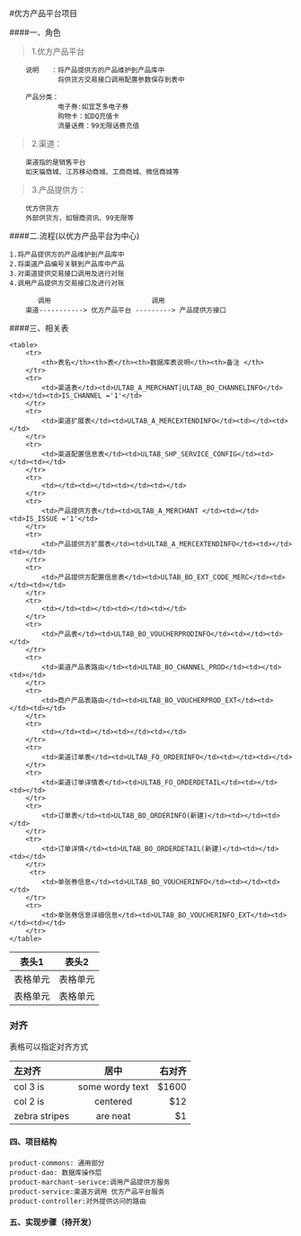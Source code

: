 #优方产品平台项目

####一、角色
>1.优方产品平台
		
		说明   ：将产品提供方的产品维护到产品库中
		        将供货方交易接口调用配置参数保存到表中
		
		产品分类：
		        电子券:如宜芝多电子券
		        购物卡：如DQ充值卡
		        流量话费：99无限话费充值
		        
		
>2.渠道：

		渠道指的是销售平台
		如天猫商城、江苏移动商城、工商商城、微信商城等
		
>3.产品提供方：

		优方供货方
		外部供货方，如银商资讯、99无限等
		
####二.流程(以优方产品平台为中心)
 
    1.将产品提供方的产品维护到产品库中
	2.将渠道产品编号关联到产品库中产品
	3.对渠道提供交易接口调用及进行对账
	4.调用产品提供方交易接口及进行对账
	
	       调用	                      调用
    	渠道-----------> 优方产品平台 ---------> 产品提供方接口

####三、相关表
    
    <table>
        <tr>
            <th>表名</th><th>表</th><th>数据库表说明</th><th>备注 </th>
        </tr>
        <tr>
            <td>渠道表</td><td>ULTAB_A_MERCHANT|ULTAB_BO_CHANNELINFO</td><td></td><td>IS_CHANNEL ='1'</td>
        </tr>
        <tr>
            <td>渠道扩展表</td><td>ULTAB_A_MERCEXTENDINFO</td><td></td><td></td>
        </tr>
        <tr>
            <td>渠道配置信息表</td><td>ULTAB_SHP_SERVICE_CONFIG</td><td></td><td></td>
        </tr>
        <tr>
            <td></td><td></td><td></td><td></td>
        </tr>
        <tr>
            <td>产品提供方表</td><td>ULTAB_A_MERCHANT </td><td></td><td>IS_ISSUE ='1'</td>
        </tr>
        <tr>
            <td>产品提供方扩展表</td><td>ULTAB_A_MERCEXTENDINFO</td><td></td><td></td>
        </tr>
        <tr>
            <td>产品提供方配置信息表</td><td>ULTAB_BO_EXT_CODE_MERC</td><td></td><td></td>
        </tr>
        <tr>
            <td></td><td></td><td></td><td></td>
        </tr>
        <tr>
            <td>产品表</td><td>ULTAB_BO_VOUCHERPRODINFO</td><td></td><td></td>
        </tr>
        <tr>
            <td>渠道产品表路由</td><td>ULTAB_BO_CHANNEL_PROD</td><td></td><td></td>
        </tr>
        <tr>
            <td>商户产品表路由</td><td>ULTAB_BO_VOUCHERPROD_EXT</td><td></td><td></td>
        </tr>
        <tr>
            <td></td><td></td><td></td><td></td>
        </tr>
        <tr>
            <td>渠道订单表</td><td>ULTAB_FO_ORDERINFO</td><td></td><td></td>
        </tr>
        <tr>
            <td>渠道订单详情表</td><td>ULTAB_FO_ORDERDETAIL</td><td></td><td></td>
        </tr>
        <tr>
            <td>订单表</td><td>ULTAB_BO_ORDERINFO(新建)</td><td></td><td></td>
        </tr>
        <tr>
            <td>订单详情</td><td>ULTAB_BO_ORDERDETAIL(新建)</td><td></td><td></td>
        </tr>
         <tr>
            <td>单张券信息</td><td>ULTAB_BO_VOUCHERINFO</td><td></td><td></td>
        </tr>
        <tr>
            <td>单张券信息详细信息</td><td>ULTAB_BO_VOUCHERINFO_EXT</td><td></td><td></td>
        </tr>
    </table>
   
   
   | 表头1  | 表头2|
   | ---------- | -----------|
   | 表格单元   | 表格单元   |
   | 表格单元   | 表格单元   |
   
   ### 对齐
   表格可以指定对齐方式
   
   | 左对齐 | 居中  | 右对齐 |
   | :------------ |:---------------:| -----:|
   | col 3 is      | some wordy text | $1600 |
   | col 2 is      | centered        |   $12 |
   | zebra stripes | are neat        |    $1 |
   
   
#### 四、项目结构
   
    product-commons: 通用部分
    product-dao: 数据库操作层
    product-marchant-serivce:调用产品提供方服务
    product-service:渠道方调用 优方产品平台服务
    product-controller:对外提供访问的路由
    
#### 五、实现步骤（待开发）
    
